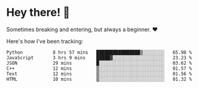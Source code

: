 # Hey there! 👋
Sometimes breaking and entering, but always a beginner. ❤️

Here's how I've been tracking:
<!--START_SECTION:waka-->

```text
Python           8 hrs 57 mins   ████████████████▒░░░░░░░░   65.98 %
JavaScript       3 hrs 9 mins    █████▓░░░░░░░░░░░░░░░░░░░   23.23 %
JSON             29 mins         █░░░░░░░░░░░░░░░░░░░░░░░░   03.62 %
C++              12 mins         ▒░░░░░░░░░░░░░░░░░░░░░░░░   01.57 %
Text             12 mins         ▒░░░░░░░░░░░░░░░░░░░░░░░░   01.56 %
HTML             10 mins         ▒░░░░░░░░░░░░░░░░░░░░░░░░   01.32 %
```

<!--END_SECTION:waka-->
